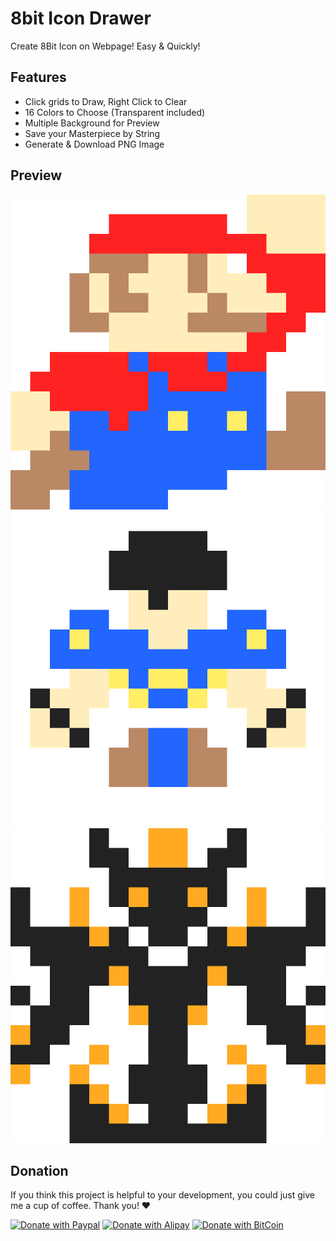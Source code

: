 # 8bit Icon Drawer
Create 8Bit Icon on Webpage! Easy & Quickly!

## Features
* Click grids to Draw, Right Click to Clear
* 16 Colors to Choose (Transparent included)
* Multiple Background for Preview
* Save your Masterpiece by String
* Generate & Download PNG Image

## Preview

![8Bit Icon Preview](./images/Preview01.png)
![8Bit Icon Preview](./images/Preview02.png)
![8Bit Icon Preview](./images/Preview03.png)

## Donation

If you think this project is helpful to your development, you could just give me a cup of coffee. Thank you! ❤️

[![Donate with Paypal](https://apollowayne.me/donate_paypal.svg)](https://www.paypal.me/WSapollo/5USD)
[![Donate with Alipay](https://apollowayne.me/donate_alipay.svg)](https://apollowayne.me/alipay.html?amount=20.00&url=https://qr.alipay.com/fkx03883k0k6zcocuduxn70)
[![Donate with BitCoin](https://apollowayne.me/donate_bitcoin.svg)](https://apollowayne.me/bitcoin.html?address=1JHN5EsUiym81q9u7CchLECA4ZnbPGvpDW)
